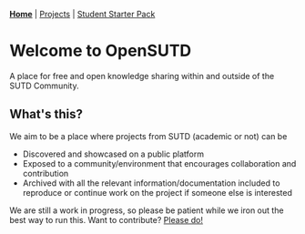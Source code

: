 [**Home**](https://opensutd.github.io/) | [Projects](projects.md) | [Student Starter Pack](starter-pack.md)

# Welcome to OpenSUTD

A place for free and open knowledge sharing within and outside of the SUTD Community.

## What's this?

We aim to be a place where projects from SUTD (academic or not) can be

* Discovered and showcased on a public platform
* Exposed to a community/environment that encourages collaboration and contribution
* Archived with all the relevant information/documentation included to reproduce or continue work on the project if someone else is interested

We are still a work in progress, so please be patient while we iron out the best way to run this. Want to contribute? [Please do!](https://github.com/OpenSUTD/community)
